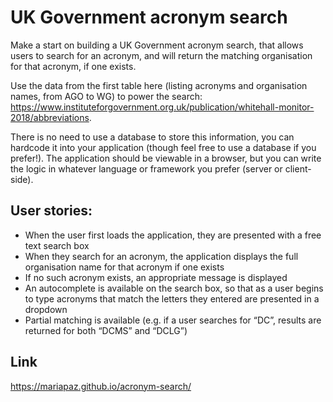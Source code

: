 # UK Government acronym search
Make a start on building a UK Government acronym search, that allows users to search for an acronym, and will return the matching organisation for that acronym, if one exists.

Use the data from the first table here (listing acronyms and organisation names, from AGO to WG) to power the search: https://www.instituteforgovernment.org.uk/publication/whitehall-monitor-2018/abbreviations.

There is no need to use a database to store this information, you can hardcode it into your application (though feel free to use a database if you prefer!). The application should be viewable in a browser, but you can write the logic in whatever language or framework you prefer (server or client-side).

## User stories:
- When the user first loads the application, they are presented with a free text search box
- When they search for an acronym, the application displays the full organisation name for that acronym if one exists
- If no such acronym exists, an appropriate message is displayed
- An autocomplete is available on the search box, so that as a user begins to type acronyms that match the letters they entered are presented in a dropdown
- Partial matching is available (e.g. if a user searches for “DC”, results are returned for both “DCMS” and “DCLG”)

## Link
https://mariapaz.github.io/acronym-search/
